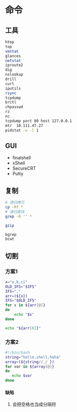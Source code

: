 # 命令

## 工具

```sh
htop
top
vmstat
glances
netstat
iproute2
dig
nslookup
drill
curl
iputils
rsync
tcpdump
brctl
chpasswd
rz
nc
tcpdump port 80 host 127.0.0.1
mtr  10.111.47.27
pidstat -u -l 1
```

## GUI

* finalshell
* xShell
* SecureCRT
* Putty

## 复制

```bash
# 递归拷贝
cp -Rf *
# 递归查找
grep -R '' *

gzip

bgrep
bcat
```

## 切割

### 方案1

```sh
x="a,b,ci"
OLD_IFS="$IFS"
IFS=","
arr=(${x})
IFS="$OLD_IFS"
for s in ${arr[@]}
do
    echo "$s"
done

echo "${arr[0]}"
```

### 方案2

```sh
#!/bin/bash
string="hello,shell,haha"  
array=(${string//,/ })  
for var in ${array[@]}
do
   echo $var
done
```

#### 缺陷

1. 会把空格也当成分隔符
